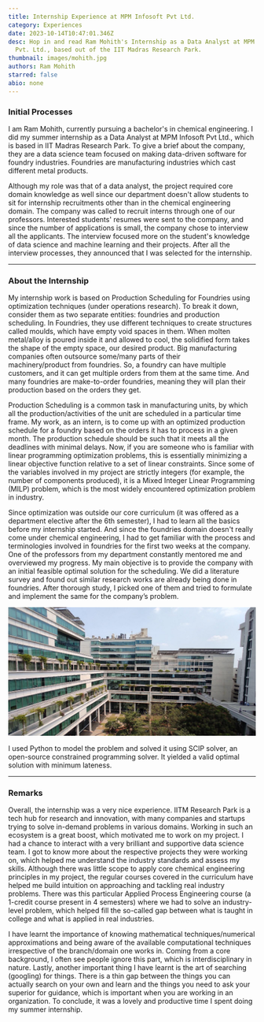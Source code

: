 ```yaml
---
title: Internship Experience at MPM Infosoft Pvt Ltd.
category: Experiences
date: 2023-10-14T10:47:01.346Z
desc: Hop in and read Ram Mohith's Internship as a Data Analyst at MPM Infosoft
  Pvt. Ltd., based out of the IIT Madras Research Park.
thumbnail: images/mohith.jpg
authors: Ram Mohith
starred: false
abio: none
---
```


<!--StartFragment-->

### Initial Processes

I am Ram Mohith, currently pursuing a bachelor's in chemical engineering. I did my summer internship as a Data Analyst at MPM Infosoft Pvt Ltd., which is based in IIT Madras Research Park. To give a brief about the company, they are a data science team focused on making data-driven software for foundry industries. Foundries are manufacturing industries which cast different metal products.

Although my role was that of a data analyst, the project required core domain knowledge as well since our department doesn't allow students to sit for internship recruitments other than in the chemical engineering domain. The company was called to recruit interns through one of our professors. Interested students' resumes were sent to the company, and since the number of applications is small, the company chose to interview all the applicants. The interview focused more on the student's knowledge of data science and machine learning and their projects. After all the interview processes, they announced that I was selected for the internship.

---

### About the Internship

My internship work is based on Production Scheduling for Foundries using optimization techniques (under operations research). To break it down, consider them as two separate entities: foundries and production scheduling. In Foundries, they use different techniques to create structures called moulds, which have empty void spaces in them. When molten metal/alloy is poured inside it and allowed to cool, the solidified form takes the shape of the empty space, our desired product. Big manufacturing companies often outsource some/many parts of their machinery/product from foundries. So, a foundry can have multiple customers, and it can get multiple orders from them at the same time. And many foundries are make-to-order foundries, meaning they will plan their production based on the orders they get.

Production Scheduling is a common task in manufacturing units, by which all the production/activities of the unit are scheduled in a particular time frame. My work, as an intern, is to come up with an optimized production schedule for a foundry based on the orders it has to process in a given month. The production schedule should be such that it meets all the deadlines with minimal delays. Now, if you are someone who is familiar with linear programming optimization problems, this is essentially minimizing a linear objective function relative to a set of linear constraints. Since some of the variables involved in my project are strictly integers (for example, the number of components produced), it is a Mixed Integer Linear Programming (MILP) problem, which is the most widely encountered optimization problem in industry.

Since optimization was outside our core curriculum (it was offered as a department elective after the 6th semester), I had to learn all the basics before my internship started. And since the foundries domain doesn't really come under chemical engineering, I had to get familiar with the process and terminologies involved in foundries for the first two weeks at the company. One of the professors from my department constantly mentored me and overviewed my progress. My main objective is to provide the company with an initial feasible optimal solution for the scheduling. We did a literature survey and found out similar research works are already being done in foundries. After thorough study, I picked one of them and tried to formulate and implement the same for the company’s problem.

![](images/screenshot-from-2023-10-12-01-54-55.png)

I used Python to model the problem and solved it using SCIP solver, an open-source constrained programming solver. It yielded a valid optimal solution with minimum lateness.

---

### Remarks

Overall, the internship was a very nice experience. IITM Research Park is a tech hub for research and innovation, with many companies and startups trying to solve in-demand problems in various domains. Working in such an ecosystem is a great boost, which motivated me to work on my project. I had a chance to interact with a very brilliant and supportive data science team. I got to know more about the respective projects they were working on, which helped me understand the industry standards and assess my skills. Although there was little scope to apply core chemical engineering principles in my project, the regular courses covered in the curriculum have helped me build intuition on approaching and tackling real industry problems. There was this particular Applied Process Engineering course (a 1-credit course present in 4 semesters) where we had to solve an industry-level problem, which helped fill the so-called gap between what is taught in college and what is applied in real industries.

I have learnt the importance of knowing mathematical techniques/numerical approximations and being aware of the available computational techniques irrespective of the branch/domain one works in. Coming from a core background, I often see people ignore this part, which is interdisciplinary in nature. Lastly, another important thing I have learnt is the art of searching (googling) for things. There is a thin gap between the things you can actually search on your own and learn and the things you need to ask your superior for guidance, which is important when you are working in an organization. To conclude, it was a lovely and productive time I spent doing my summer internship.

<!--EndFragment-->
